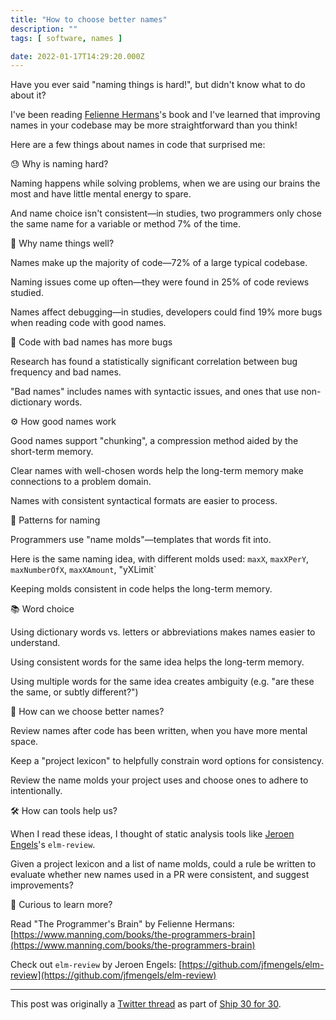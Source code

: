 ```yaml
---
title: "How to choose better names"
description: ""
tags: [ software, names ]

date: 2022-01-17T14:29:20.000Z
---
```


Have you ever said "naming things is hard!", but didn't know what to do about it?

I've been reading [Felienne Hermans](https://twitter.com/Felienne)'s book and I've learned that improving names in your codebase may be more straightforward than you think!

Here are a few things about names in code that surprised me:

😓 Why is naming hard?

Naming happens while solving problems, when we are using our brains the most and have little mental energy to spare.

And name choice isn't consistent—in studies, two programmers only chose the same name for a variable or method 7% of the time.

🤷 Why name things well?

Names make up the majority of code—72% of a large typical codebase.

Naming issues come up often—they were found in 25% of code reviews studied.

Names affect debugging—in studies, developers could find 19% more bugs when reading code with good names.

🐛 Code with bad names has more bugs

Research has found a statistically significant correlation between bug frequency and bad names.

"Bad names" includes names with syntactic issues, and ones that use non-dictionary words.

⚙️ How good names work

Good names support "chunking", a compression method aided by the short-term memory.

Clear names with well-chosen words help the long-term memory make connections to a problem domain.

Names with consistent syntactical formats are easier to process.

🍱 Patterns for naming

Programmers use "name molds"—templates that words fit into.

Here is the same naming idea, with different molds used: `maxX`, `maxXPerY`, `maxNumberOfX`, `maxXAmount`, "yXLimit`

Keeping molds consistent in code helps the long-term memory.

📚 Word choice

Using dictionary words vs. letters or abbreviations makes names easier to understand.

Using consistent words for the same idea helps the long-term memory.

Using multiple words for the same idea creates ambiguity (e.g. "are these the same, or subtly different?")

💫 How can we choose better names?

Review names after code has been written, when you have more mental space.

Keep a "project lexicon" to helpfully constrain word options for consistency.

Review the name molds your project uses and choose ones to adhere to intentionally.

🛠 How can tools help us?

When I read these ideas, I thought of static analysis tools like [Jeroen Engels](https://twitter.com/jfmengels)'s `elm-review`.

Given a project lexicon and a list of name molds, could a rule be written to evaluate whether new names used in a PR were consistent, and suggest improvements?

📖 Curious to learn more?

Read "The Programmer's Brain" by Felienne Hermans: [https://www.manning.com/books/the-programmers-brain](https://www.manning.com/books/the-programmers-brain)

Check out `elm-review` by Jeroen Engels: [https://github.com/jfmengels/elm-review](https://github.com/jfmengels/elm-review)

---

This post was originally a [Twitter thread](https://twitter.com/DuncanMalashock/status/1483084025224966149) as part of [Ship 30 for 30](https://www.ship30for30.com/).